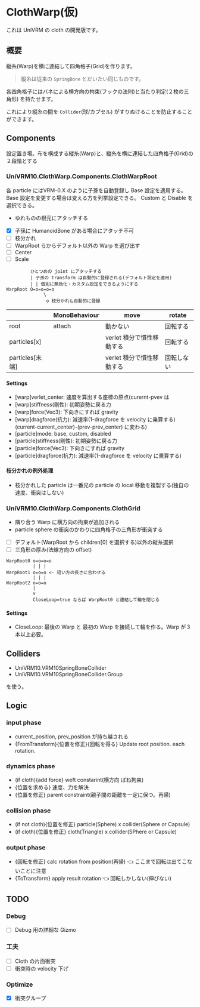 # ClothWarp(仮)

これは UniVRM の cloth の開発版です。

## 概要

縦糸(Warp)を横に連結して四角格子(Grid)を作ります。

> 縦糸は従来の `SpringBone` とだいたい同じものです。

各四角格子にはバネによる横方向の拘束(フックの法則)と当たり判定(２枚の三角形) を持たせます。

これにより縦糸の間を `Collider`(球/カプセル) がすりぬけることを防止することができます。

## Components

設定置き場。布を構成する縦糸(Warp)と、縦糸を横に連結した四角格子(Grid)の２段階とする

### UniVRM10.ClothWarp.Components.ClothWarpRoot

各 particle にはVRM-0.X のように子孫を自動登録し Base 設定を適用する。
Base 設定を変更する場合は変える方を列挙設定できる。
Custom と Disable を選択できる。

- ゆれものの根元にアタッチする
- [x] 子孫に HumanoidBone がある場合にアタッチ不可
- [ ] 枝分かれ
- [ ] WarpRoot らからデフォルト以外の Warp を選び出す
- [ ] Center
- [ ] Scale

```
         ひとつめの joint にアタッチする
         | 子孫の Transform は自動的に登録される(デフォルト設定を適用)
         | | 個別に無効化・カスタム設定をできるようにする
WarpRoot O=o=o=o=o
              \
               o 枝分かれも自動的に登録
```

|                 | MonoBehaviour | move                      | rotate     |
| --------------- | ------------- | ------------------------- | ---------- |
| root            | attach        | 動かない                  | 回転する   |
| particles[x]    |               | verlet 積分で慣性移動する | 回転する   |
| particles[末端] |               | verlet 積分で慣性移動する | 回転しない |

#### Settings

- [warp]verlet_center: 速度を算出する座標の原点(curernt-pvev は
- [warp]stiffness(剛性): 初期姿勢に戻る力
- [warp]force(Vec3): 下向きにすれば gravity
- [warp]dragforce(抗力): 減速率(1-dragforce を velocity に乗算する)
 (current-current_center)-(prev-prev_center) に変わる)
- [particle]mode: base, custom, disabled
- [particle]stiffness(剛性): 初期姿勢に戻る力
- [particle]force(Vec3): 下向きにすれば gravity
- [particle]dragforce(抗力): 減速率(1-dragforce を velocity に乗算する)

#### 枝分かれの例外処理

- 枝分かれした particle は一番兄の particle の local 移動を複製する(独自の速度、衝突はしない)

### UniVRM10.ClothWarp.Components.ClothGrid

- 隣り合う Warp に横方向の拘束が追加される
- particle sphere の衝突のかわりに四角格子の三角形が衝突する

- [ ] デフォルト(WarpRoot から children[0] を選択する)以外の縦糸選択
- [ ] 三角形の厚み(法線方向の offset)

```
WarpRoot0 o=o=o=o
          | | |
WarpRoot1 o=o=o <- 短い方の長さに合わせる
          | | |
WarpRoot2 o=o=o
          |
          v
          CloseLoop=true ならば WarpRoot0 と連結して輪を閉じる
```

#### Settings

- CloseLoop: 最後の Warp と 最初の Warp を接続して輪を作る。Warp が３本以上必要。

## Colliders

- UniVRM10.VRM10SpringBoneCollider
- UniVRM10.VRM10SpringBoneCollider.Group

を使う。

## Logic

### input phase

- current_position, prev_position が持ち越される
- {FromTransform}{位置を修正}{回転を得る} Update root position. each rotation.

### dynamics phase

- (if cloth){add force} weft constarint(横方向 ばね拘束)
- {位置を求める} 速度、力を解決
- {位置を修正} parent constraint(親子間の距離を一定に保つ。再帰)

### collision phase

- (if not cloth){位置を修正} particle(Sphere) x collider(Sphere or Capsule)
- (if cloth){位置を修正} cloth(Triangle) x collider(SPhere or Capsule)

### output phase

- {回転を修正} calc rotation from position(再帰) 👈 ここまで回転は出てこないことに注意
- {ToTransform} apply result rotation 👈 回転しかしない(伸びない)

## TODO

### Debug

- [ ] Debug 用の詳細な Gizmo

### 工夫

- [ ] Cloth の片面衝突
- [ ] 衝突時の velocity 下げ

### Optimize

- [x] 衝突グループ
